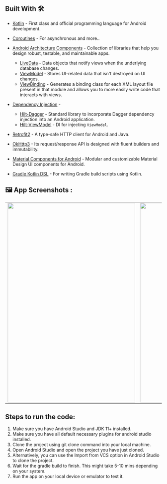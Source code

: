 
## Built With 🛠
- [Kotlin](https://kotlinlang.org/) - First class and official programming language for Android development.
- [Coroutines](https://kotlinlang.org/docs/reference/coroutines-overview.html) - For asynchronous and more..
- [Android Architecture Components](https://developer.android.com/topic/libraries/architecture) - Collection of libraries that help you design robust, testable, and maintainable apps.
  - [LiveData](https://developer.android.com/topic/libraries/architecture/livedata) - Data objects that notify views when the underlying database changes.
  - [ViewModel](https://developer.android.com/topic/libraries/architecture/viewmodel) - Stores UI-related data that isn't destroyed on UI changes. 
  - [ViewBinding](https://developer.android.com/topic/libraries/view-binding) - Generates a binding class for each XML layout file present in that module and allows you to more easily write code that interacts with views.
  
- [Dependency Injection](https://developer.android.com/training/dependency-injection) - 
  - [Hilt-Dagger](https://dagger.dev/hilt/) - Standard library to incorporate Dagger dependency injection into an Android application.
  - [Hilt-ViewModel](https://developer.android.com/training/dependency-injection/hilt-jetpack) - DI for injecting `ViewModel`.
- [Retrofit2](https://square.github.io/retrofit/) - A type-safe HTTP client for Android and Java.
- [OkHttp3](https://square.github.io/okhttp/) - Its request/response API is designed with fluent builders and immutability.
- [Material Components for Android](https://github.com/material-components/material-components-android) - Modular and customizable Material Design UI components for Android.
- [Gradle Kotlin DSL](https://docs.gradle.org/current/userguide/kotlin_dsl.html) - For writing Gradle build scripts using Kotlin.


<p><h2><a id="index8"></a>🖼 App Screenshots :</h2></p>
<table>
  <tr>
     <td><img src="https://user-images.githubusercontent.com/77199373/236697390-402a4faf-5413-4b61-8e59-cbccf934f509.jpg" width=410 height=640></td>
    <td><img src="https://user-images.githubusercontent.com/77199373/236697357-17659de1-954d-4793-90f1-5b1ebabc3d4e.jpg" width=410 height=640></td>
   
  </tr>
  
</table>

## Steps to run the code:
1. Make sure you have Android Studio and JDK 11+ installed.
2. Make sure you have all default necessary plugins for android studio installed.
3. Clone the project using git clone command into your local machine.
4. Open Android Studio and open the project you have just cloned.
5. Alternatively, you can use the Import from VCS option in Android Studio to clone the project.
6. Wait for the gradle build to finish. This might take 5-10 mins depending on your system.
7. Run the app on your local device or emulator to test it.


